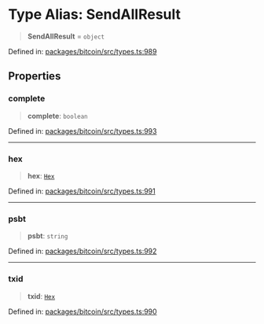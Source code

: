 # Type Alias: SendAllResult

> **SendAllResult** = `object`

Defined in: [packages/bitcoin/src/types.ts:989](https://github.com/dcdpr/did-btcr2-js/blob/c82bc5c69016e1146a0c52c6e6b21621f5abd6d4/packages/bitcoin/src/types.ts#L989)

## Properties

### complete

> **complete**: `boolean`

Defined in: [packages/bitcoin/src/types.ts:993](https://github.com/dcdpr/did-btcr2-js/blob/c82bc5c69016e1146a0c52c6e6b21621f5abd6d4/packages/bitcoin/src/types.ts#L993)

***

### hex

> **hex**: [`Hex`](../../../common/type-aliases/Hex.md)

Defined in: [packages/bitcoin/src/types.ts:991](https://github.com/dcdpr/did-btcr2-js/blob/c82bc5c69016e1146a0c52c6e6b21621f5abd6d4/packages/bitcoin/src/types.ts#L991)

***

### psbt

> **psbt**: `string`

Defined in: [packages/bitcoin/src/types.ts:992](https://github.com/dcdpr/did-btcr2-js/blob/c82bc5c69016e1146a0c52c6e6b21621f5abd6d4/packages/bitcoin/src/types.ts#L992)

***

### txid

> **txid**: [`Hex`](../../../common/type-aliases/Hex.md)

Defined in: [packages/bitcoin/src/types.ts:990](https://github.com/dcdpr/did-btcr2-js/blob/c82bc5c69016e1146a0c52c6e6b21621f5abd6d4/packages/bitcoin/src/types.ts#L990)

